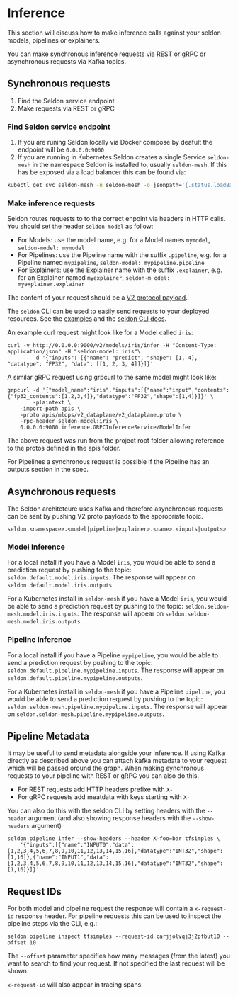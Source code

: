 # Inference

This section will discuss how to make inference calls against your seldon models, pipelines or explainers.

You can make synchronous inference requests via REST or gRPC or asynchronous requests via Kafka topics.

## Synchronous requests

  1. Find the Seldon service endpoint
  2. Make requests via REST or gRPC

### Find Seldon service endpoint

 1. If you are runing Seldon locally via Docker compose by deafult the endpoint will be `0.0.0.0:9000`
 2. If you are running in Kubernetes Seldon creates a single Service `seldon-mesh` in the namespace Seldon is installed to, usually `seldon-mesh`. If this has be exposed via a load balancer this can be found via:
 
 ```bash
 kubectl get svc seldon-mesh -n seldon-mesh -o jsonpath='{.status.loadBalancer.ingress[0].ip}'
 ```

### Make inference requests

Seldon routes requests to to the correct enpoint via headers in HTTP calls. You should set the header `seldon-model` as follow:

 * For Models: use the model name, e.g. for a Model names `mymodel`, `seldon-model: mymodel`
 * For Pipelines: use the Pipeline name with the suffix `.pipeline`, e.g. for a Pipeline named `mypipeline`, `seldon-model: mypipeline.pipeline`
 * For Explainers: use the Explainer name with the suffix `.explainer`, e.g. for an Explainer named `myexplainer`, `seldon-m odel: myexplainer.explainer`

The content of your request should be a [V2 protocol payload](../apis/inference/v2.md).

The `seldon` CLI can be used to easily send requests to your deployed resources. See the [examples](../examples/index) and the [seldon CLI docs](../cli/index.md).

An example curl request might look like for a Model called `iris`:

```
curl -v http://0.0.0.0:9000/v2/models/iris/infer -H "Content-Type: application/json" -H "seldon-model: iris"\
        -d '{"inputs": [{"name": "predict", "shape": [1, 4], "datatype": "FP32", "data": [[1, 2, 3, 4]]}]}'
```

A similar gRPC request using grpcurl to the same model might look like:

```
grpcurl -d '{"model_name":"iris","inputs":[{"name":"input","contents":{"fp32_contents":[1,2,3,4]},"datatype":"FP32","shape":[1,4]}]}' \
        -plaintext \
	-import-path apis \	
	-proto apis/mlops/v2_dataplane/v2_dataplane.proto \
	-rpc-header seldon-model:iris \
	0.0.0.0:9000 inference.GRPCInferenceService/ModelInfer
```

The above request was run from the project root folder allowing reference to the protos defined in the apis folder.

For Pipelines a synchronous request is possible if the Pipeline has an outputs section in the spec.

## Asynchronous requests

The Seldon architetcure uses Kafka and therefore asynchronous requests can be sent by pushing V2 proto payloads to the appropriate topic.

```
seldon.<namespace>.<model|pipeline|explainer>.<name>.<inputs|outputs>
```

### Model Inference

For a local install if you have a Model `iris`, you would be able to send a prediction request by pushing to the topic: `seldon.default.model.iris.inputs`. The response will appear on `seldon.default.model.iris.outputs`.

For a Kubernetes install in `seldon-mesh` if you have a Model `iris`, you would be able to send a prediction request by pushing to the topic: `seldon.seldon-mesh.model.iris.inputs`. The response will appear on `seldon.seldon-mesh.model.iris.outputs`.


### Pipeline Inference

For a local install if you have a Pipeline `mypipeline`, you would be able to send a prediction request by pushing to the topic: `seldon.default.pipeline.mypipeline.inputs`. The response will appear on `seldon.default.pipeline.mypipeline.outputs`.

For a Kubernetes install in `seldon-mesh` if you have a Pipeline `pipeline`, you would be able to send a prediction request by pushing to the topic: `seldon.seldon-mesh.pipeline.mypipeline.inputs`. The response will appear on `seldon.seldon-mesh.pipeline.mypipeline.outputs`.


## Pipeline Metadata

It may be useful to send metadata alongside your inference. If using Kafka directly as described above you can attach kafka metadata to your request which will be passed oround the graph. When making synchronous requests to your pipeline with REST or gRPC you can also do this.

 * For REST requests add HTTP headers prefixe with `X-`
 * For gRPC requests add meatdata with keys starting with `X-`

You can also do this with the seldon CLI by setting headers with the `--header` argument (and also showing response headers with the `--show-headers` argument)

```
seldon pipeline infer --show-headers --header X-foo=bar tfsimples \
    '{"inputs":[{"name":"INPUT0","data":[1,2,3,4,5,6,7,8,9,10,11,12,13,14,15,16],"datatype":"INT32","shape":[1,16]},{"name":"INPUT1","data":[1,2,3,4,5,6,7,8,9,10,11,12,13,14,15,16],"datatype":"INT32","shape":[1,16]}]}'
```

## Request IDs

For both model and pipeline request the response will contain a `x-request-id` response header. For pipeline requests this can be used to inspect the pipeline steps via the CLI, e.g.:

```
seldon pipeline inspect tfsimples --request-id carjjolvqj3j2pfbut10 --offset 10
```

The `--offset` parameter specifies how many messages (from the latest) you want to search to find your request. If not specified the last request will be shown.

`x-request-id` will also appear in tracing spans.
